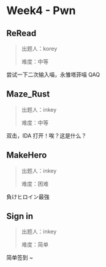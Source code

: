 # Week4 - Pwn

## ReRead

> 出题人：korey
>
> 难度：中等

尝试一下二次输入喵，永雏塔菲喵 QAQ

## Maze_Rust

> 出题人：inkey
>
> 难度：中等

双击，IDA 打开！唉？这是什么？

## MakeHero

> 出题人：inkey
>
> 难度：困难

負けヒロイン最強

## Sign in

> 出题人：inkey
>
> 难度：简单

简单签到 ~
